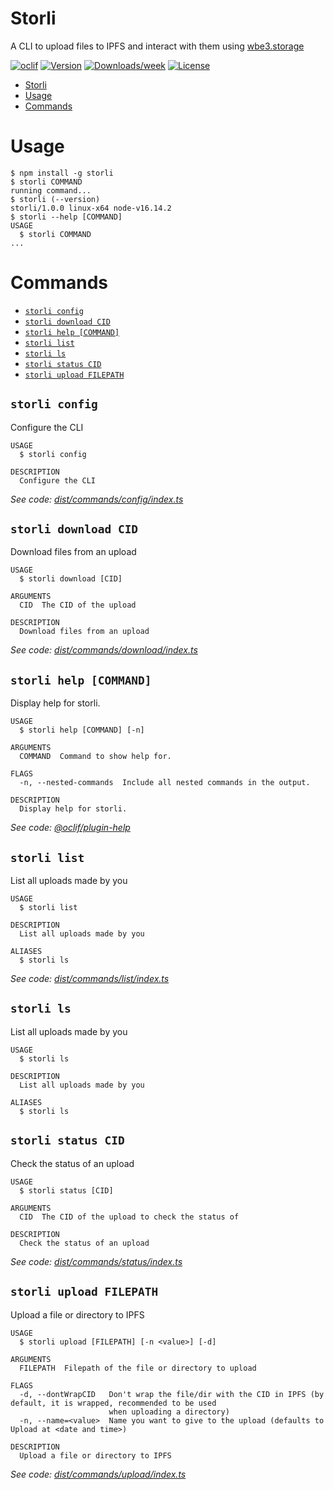 # Storli

A CLI to upload files to IPFS and interact with them using
[wbe3.storage](https://web3.storage)

[![oclif](https://img.shields.io/badge/cli-oclif-brightgreen.svg)](https://oclif.io)
[![Version](https://img.shields.io/npm/v/storli.svg)](https://npmjs.org/package/oclif-hello-world)
[![Downloads/week](https://img.shields.io/npm/dw/storli.svg)](https://npmjs.org/package/oclif-hello-world)
[![License](https://img.shields.io/npm/l/storli.svg)](https://github.com/oclif/hello-world/blob/main/package.json)

<!-- toc -->

- [Storli](#storli)
- [Usage](#usage)
- [Commands](#commands)
<!-- tocstop -->

# Usage

<!-- usage -->

```sh-session
$ npm install -g storli
$ storli COMMAND
running command...
$ storli (--version)
storli/1.0.0 linux-x64 node-v16.14.2
$ storli --help [COMMAND]
USAGE
  $ storli COMMAND
...
```

<!-- usagestop -->

# Commands

<!-- commands -->

- [`storli config`](#storli-config)
- [`storli download CID`](#storli-download-cid)
- [`storli help [COMMAND]`](#storli-help-command)
- [`storli list`](#storli-list)
- [`storli ls`](#storli-ls)
- [`storli status CID`](#storli-status-cid)
- [`storli upload FILEPATH`](#storli-upload-filepath)

## `storli config`

Configure the CLI

```
USAGE
  $ storli config

DESCRIPTION
  Configure the CLI
```

_See code: [dist/commands/config/index.ts](https://github.com/AnishDe12020/storli/blob/v1.0.0/dist/commands/config/index.ts)_

## `storli download CID`

Download files from an upload

```
USAGE
  $ storli download [CID]

ARGUMENTS
  CID  The CID of the upload

DESCRIPTION
  Download files from an upload
```

_See code: [dist/commands/download/index.ts](https://github.com/AnishDe12020/storli/blob/v1.0.0/dist/commands/download/index.ts)_

## `storli help [COMMAND]`

Display help for storli.

```
USAGE
  $ storli help [COMMAND] [-n]

ARGUMENTS
  COMMAND  Command to show help for.

FLAGS
  -n, --nested-commands  Include all nested commands in the output.

DESCRIPTION
  Display help for storli.
```

_See code: [@oclif/plugin-help](https://github.com/oclif/plugin-help/blob/v5.1.12/src/commands/help.ts)_

## `storli list`

List all uploads made by you

```
USAGE
  $ storli list

DESCRIPTION
  List all uploads made by you

ALIASES
  $ storli ls
```

_See code: [dist/commands/list/index.ts](https://github.com/AnishDe12020/storli/blob/v1.0.0/dist/commands/list/index.ts)_

## `storli ls`

List all uploads made by you

```
USAGE
  $ storli ls

DESCRIPTION
  List all uploads made by you

ALIASES
  $ storli ls
```

## `storli status CID`

Check the status of an upload

```
USAGE
  $ storli status [CID]

ARGUMENTS
  CID  The CID of the upload to check the status of

DESCRIPTION
  Check the status of an upload
```

_See code: [dist/commands/status/index.ts](https://github.com/AnishDe12020/storli/blob/v1.0.0/dist/commands/status/index.ts)_

## `storli upload FILEPATH`

Upload a file or directory to IPFS

```
USAGE
  $ storli upload [FILEPATH] [-n <value>] [-d]

ARGUMENTS
  FILEPATH  Filepath of the file or directory to upload

FLAGS
  -d, --dontWrapCID   Don't wrap the file/dir with the CID in IPFS (by default, it is wrapped, recommended to be used
                      when uploading a directory)
  -n, --name=<value>  Name you want to give to the upload (defaults to Upload at <date and time>)

DESCRIPTION
  Upload a file or directory to IPFS
```

_See code: [dist/commands/upload/index.ts](https://github.com/AnishDe12020/storli/blob/v1.0.0/dist/commands/upload/index.ts)_

<!-- commandsstop -->
